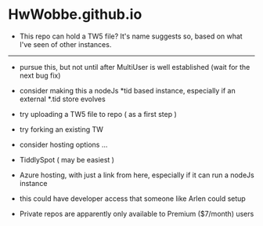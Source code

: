 # HwWobbe.github.io
* This repo can hold a TW5 file?  It's name suggests so, based on what I've seen of other instances.

<hr>

* pursue this, but not until after MultiUser is well established (wait for the next bug fix)
* consider making this a nodeJs *tid based instance, especially if an external *.tid store evolves
* try uploading a TW5 file to repo ( as a first step )
* try forking an existing TW

* consider hosting options ...
* TiddlySpot ( may be easiest )
* Azure hosting, with just a link from here, especially if it can run a nodeJs instance
* this could have developer access that someone like Arlen could setup

* Private repos are apparently only available to Premium ($7/month) users 
